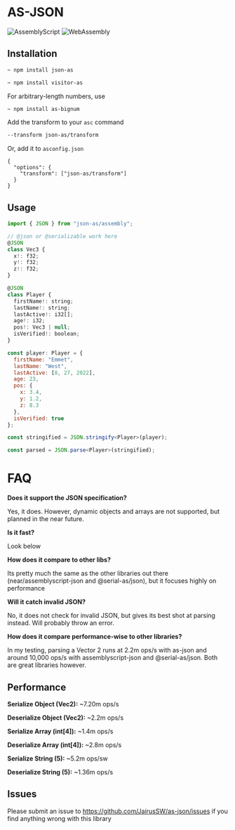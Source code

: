 # AS-JSON
![AssemblyScript](https://img.shields.io/badge/AssemblyScript-blue)
![WebAssembly](https://img.shields.io/badge/WebAssemby-purple)
## Installation

```bash
~ npm install json-as
```
```bash
~ npm install visitor-as
```

For arbitrary-length numbers, use

```bash
~ npm install as-bignum
```

Add the transform to your `asc` command

```bash
--transform json-as/transform
```

Or, add it to `asconfig.json`

```
{
  "options": {
    "transform": ["json-as/transform"]
  }
}
```

## Usage

```js
import { JSON } from "json-as/assembly";

// @json or @serializable work here
@JSON
class Vec3 {
  x!: f32;
  y!: f32;
  z!: f32;
}

@JSON
class Player {
  firstName!: string;
  lastName!: string;
  lastActive!: i32[];
  age!: i32;
  pos!: Vec3 | null;
  isVerified!: boolean;
}

const player: Player = {
  firstName: "Emmet",
  lastName: "West",
  lastActive: [8, 27, 2022],
  age: 23,
  pos: {
    x: 3.4,
    y: 1.2,
    z: 8.3
  },
  isVerified: true
};

const stringified = JSON.stringify<Player>(player);

const parsed = JSON.parse<Player>(stringified);
```

# FAQ

**Does it support the JSON specification?**

Yes, it does. However, dynamic objects and arrays are not supported, but planned in the near future.

**Is it fast?**

Look below

**How does it compare to other libs?**

Its pretty much the same as the other libraries out there (near/assemblyscript-json and @serial-as/json), but it focuses highly on performance

**Will it catch invalid JSON?**

No, it does not check for invalid JSON, but gives its best shot at parsing instead. Will probably throw an error.

**How does it compare performance-wise to other libraries?**

In my testing, parsing a Vector 2 runs at 2.2m ops/s with as-json and around 10,000 ops/s with assemblyscript-json and @serial-as/json.
Both are great libraries however.
## Performance

**Serialize Object (Vec2):** ~7.20m ops/s

**Deserialize Object (Vec2):** ~2.2m ops/s

**Serialize Array (int[4]):** ~1.4m ops/s

**Deserialize Array (int[4]):** ~2.8m ops/s

**Serialize String (5):** ~5.2m ops/sw

**Deserialize String (5):** ~1.36m ops/s

## Issues

Please submit an issue to https://github.com/JairusSW/as-json/issues if you find anything wrong with this library